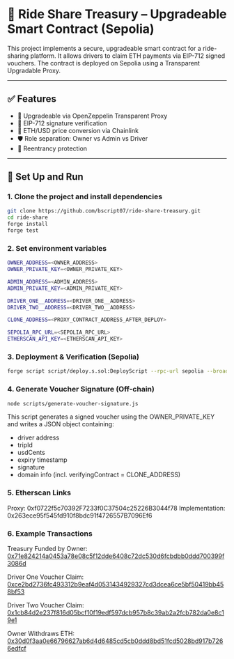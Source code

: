 # 🚕 Ride Share Treasury – Upgradeable Smart Contract (Sepolia)

This project implements a secure, upgradeable smart contract for a ride-sharing platform. It allows drivers to claim ETH payments via EIP-712 signed vouchers. The contract is deployed on Sepolia using a Transparent Upgradable Proxy.

---

## ✅ Features

- 🔐 Upgradeable via OpenZeppelin Transparent Proxy
- 🧾 EIP-712 signature verification
- 🧮 ETH/USD price conversion via Chainlink
- 🛡️ Role separation: Owner vs Admin vs Driver
- 🚫 Reentrancy protection

---

## 🔧 Set Up and Run

### 1. Clone the project and install dependencies

```bash
git clone https://github.com/bscript07/ride-share-treasury.git
cd ride-share
forge install
forge test
```

 ### 2. Set environment variables

 ```bash
 OWNER_ADDRESS=<OWNER_ADDRESS>
 OWNER_PRIVATE_KEY=<OWNER_PRIVATE_KEY>

 ADMIN_ADDRESS=<ADMIN_ADDRESS>
 ADMIN_PRIVATE_KEY=<ADMIN_PRIVATE_KEY>

 DRIVER_ONE__ADDRESS=<DRIVER_ONE__ADDRESS>
 DRIVER_TWO__ADDRESS=<DRIVER_TWO__ADDRESS>

 CLONE_ADDRESS=<PROXY_CONTRACT_ADDRESS_AFTER_DEPLOY>

 SEPOLIA_RPC_URL=<SEPOLIA_RPC_URL>
 ETHERSCAN_API_KEY=<ETHERSCAN_API_KEY>
 ```

### 3. Deployment & Verification (Sepolia)

```bash
forge script script/deploy.s.sol:DeployScript --rpc-url sepolia --broadcast --verify -vv --private-key <ADMIN_PRIVATE_KEY>
```

 ### 4. Generate Voucher Signature (Off-chain)

 ```bash
 node scripts/generate-voucher-signature.js
 ```
 
 This script generates a signed voucher using the OWNER_PRIVATE_KEY and writes a JSON object containing:
- driver address
- tripId
- usdCents
- expiry timestamp
- signature
- domain info (incl. verifyingContract = CLONE_ADDRESS)

### 5. Etherscan Links

Proxy: 0xf0722f5c70392F7233f0C37504c25226B3044f78
Implementation: 0x263ece95f545fd910f8bdc91f4726557B7096Ef6

### 6. Example Transactions

Treasury Funded by Owner: [0x71e824214a0453a78e08c5f12dde6408c72dc530d6fcbdbb0ddd700399f3086d](https://sepolia.etherscan.io/tx/0x71e824214a0453a78e08c5f12dde6408c72dc530d6fcbdbb0ddd700399f3086d)

Driver One Voucher Claim: [0xce2bd2736fc493312b9eaf4d0531434929327cd3dcea6ce5bf50419bb458bf53](https://sepolia.etherscan.io/tx/0xce2bd2736fc493312b9eaf4d0531434929327cd3dcea6ce5bf50419bb458bf53)

Driver Two Voucher Claim: [0x1cb84d2e237f816d05bcf10f19edf597dcb957b8c39ab2a2fcb782da0e8c19e1](https://sepolia.etherscan.io/tx/0x1cb84d2e237f816d05bcf10f19edf597dcb957b8c39ab2a2fcb782da0e8c19e1)

Owner Withdraws ETH: [0x30d0f3aa0e66796627ab6d4d6485cd5cb0ddd8bd51fcd5028bd917b7266edfcf](https://sepolia.etherscan.io/tx/0x30d0f3aa0e66796627ab6d4d6485cd5cb0ddd8bd51fcd5028bd917b7266edfcf)